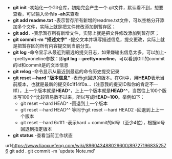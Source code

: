* <b>git init</b> -初始化一个Git仓库，初始完会产生一个.git文件，默认看不到，想要查看，可以输入命令<b>ls -ah</b>来查看
* <b>git add readme.txt</b>  -表示暂存所有新增的readme.txt文件，可以空格分开添加多个文件，实际上就是把文件修改添加到暂存区；
* <b>git add .</b>    -表示暂存所有新增文件，实际上就是把文件修改添加到暂存区；
* <b>git commit -m "描述文字"</b> -提交文本并填写描述信息，提交更改，实际上就是把暂存区的所有内容提交到当前分支。
* <b>git log</b> -命令显示从最近到最远的提交日志，如果嫌输出信息太多，可以加上--pretty=oneline参数：即<b>git log --pretty=oneline</b>，可以看到GIT的commit的id和commit是的文本信息
* <b>git relog</b> -命令显示从最近到最远的命令历史提交记录
* <b>git reset --hard "版本信息"</b> -表示git回退的版本。在Git中，用<b>HEAD</b>表示当前版本，也就是最新的提交6c1f14f0a...（注意我的提交ID和你的肯定不一样），上一个版本就是<b>HEAD^</b>，上上一个版本就是<b>HEAD^^</b>，当然往上100个版本写100个^比较容易数不过来，所以写成<b>HEAD~100</b>。举例如下：
  * git reset --hard HEAD^  -回退到上一个版本
  * git reset --hard HEAD^^ 等同于git reset --hard HEAD2 -回退到上上一个版本
  * git reset --hard 6c1f1  -表示hard + commit的id号（至少4位），根据id号回退到指定版本
* <b>git status</b> -查看当前工作状态

url:https://www.liaoxuefeng.com/wiki/896043488029600/897271968352576
git add .
git commit -m 'update Note.md'